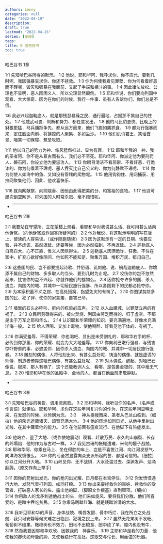 ```yaml
---
authors: Lenny
categories: null
date: "2022-04-19"
description: 
draft: true
lastmod: "2022-04-26"
series: [圣经]
tags: 
title: 0 哈巴谷书
toc: true
---
```


<!--more-->

哈巴谷书 1章  

1:1 先知哈巴谷所得的默示。
1:2 他说、耶和华阿、我呼求你、你不应允、要到几时呢．我因强暴哀求你、你还不拯救。
1:3 你为何使我看见罪孽．你为何看着奸恶而不理呢．毁灭和强暴在我面前．又起了争端和相斗的事。
1:4 因此律法放松、公理也不显明．恶人围困义人．所以公理显然颠倒。
1:5 耶和华说、你们要向列国中观看、大大惊奇．因为在你们的时候、我行一件事、虽有人告诉你们、你们总是不信。

1:6 我必兴起迦勒底人、就是那残忍暴躁之民、通行遍地、占据那不属自己的住处。
1:7 他威武可畏．判断和势力、都任意发出。
1:8 他的马比豹更快、比晚上的豺狼更猛．马兵踊跃争先、都从远方而来．他们飞跑如鹰抓食．
1:9 都为行强暴而来．定住脸面向前、将掳掠的人聚集、多如尘沙。
1:10 他们讥诮君王、笑话首领、嗤笑一切保障、筑垒攻取。

1:11 他以自己的势力为神、像风猛然扫过、显为有罪。
1:12 耶和华我的　神、我的圣者阿、你不是从亘古而有么．我们必不至死。耶和华阿、你派定他为要刑罚人．磐石阿、你设立他为要惩治人。
1:13 你眼目清洁不看邪僻、不看奸恶．行诡诈的、你为何看着不理呢．恶人吞灭比自己公义的、你为何静默不语呢．
1:14 你为何使人如海中的鱼、又如没有管辖的爬物呢。
1:15 他用钩钩住、用网捕获、用拉网聚集他们．因此、他欢喜快乐．

1:16 就向网献祭、向网烧香、因他由此得肥美的分、和富裕的食物。
1:17 他岂可屡次倒空网罗、将列国的人时常杀戮、毫不顾惜呢。

* ----------------------------------------

哈巴谷书 2章   

2:1 我要站在守望所、立在望楼上观看、看耶和华对我说甚么话、我可用甚么话向他诉冤。〔向他诉冤或作回答所疑问的〕
2:2 他对我说、将这默示明明的写在版上、使读的人容易读。〔或作随跑随读〕
2:3 因为这默示有一定的日期、快要应验、并不虚谎．虽然迟延、还要等候．因为必然临到、不再迟延。
2:4 迦勒底人自高自大、心不正直．惟义人因信得生。
2:5 迦勒底人因酒诡诈、狂傲、不住在家中、扩充心欲好像阴间．他如死不能知足、聚集万国、堆积万民、都归自己。

2:6 这些国的民、岂不都要提起诗歌、并俗语、讥刺他、说、祸哉迦勒底人、你增添不属自己的财物、多多取人的当头、要到几时为止呢。
2:7 咬伤你的岂不忽然起来、扰害你的岂不兴起、你就作他们的掳物么。
2:8 因你抢夺许多的国、杀人流血、向国内的城、并城中一切居民施行强暴、所以各国剩下的民都必抢夺你。
2:9 为本家积蓄不义之财、在高处搭窝、指望免灾的有祸了。
2:10 你图谋剪除多国的民、犯了罪、使你的家蒙羞、自害己命。

2:11 墙里的石头必呼叫、房内的栋梁必应声。
2:12 以人血建城、以罪孽立邑的有祸了。
2:13 众民所劳碌得来的、被火焚烧、列国由劳乏而得的、归于虚空、不都是出于万军之耶和华么。
2:14 认识耶和华荣耀的知识、要充满遍地、好像水充满洋海一般。
2:15 给人酒喝、又加上毒物、使他喝醉、好看见他下体的、有祸了。

2:16 你满受羞辱、不得荣耀．你也喝吧、显出是未受割礼的．耶和华右手的杯、必传到你那里、你的荣耀、就变为大大地羞辱。
2:17 你向利巴嫩行强暴、与残害惊吓野兽的事、必遮盖你．因你杀人流血、向国内的城、并城中一切居民施行强暴。
2:18 雕刻的偶像、人将他刻出来、有甚么益处呢．铸造的偶像、就是虚谎的师傅．制造者倚靠这哑巴偶像、有甚么益处呢．
2:19 对木偶说、醒起、对哑巴石像说、起来、那人有祸了．这个还能教训人么．看哪、是包裹金银的、其中毫无气息。
2:20 惟耶和华在他的圣殿中．全地的人、都当在他面前肃敬静默。


* ----------------------------------------

哈巴谷书 3章   

3:1 先知哈巴谷的祷告、调用流离歌。
3:2 耶和华阿、我听见你的名声、〔名声或作言语〕就惧怕。耶和华阿、求你在这些年间复兴你的作为、在这些年间显明出来、在发怒的时候、以怜悯为念。
3:3 　神从提幔而来、圣者从巴兰山临到。〔细拉〕他的荣光遮蔽诸天、颂赞充满大地。
3:4 他的辉煌如同日光．从他手里射出光线．在其中藏着他的能力。
3:5 在他前面有瘟疫流行、在他脚下有热症发出。

3:6 他站立、量了大地．〔或作使地震动〕观看、赶散万民．永久的山崩裂、长存的岭塌陷．他的作为与古时一样。
3:7 我见古珊的帐棚遭难、米甸的幔子战兢。
3:8 耶和华阿、你乘在马上、坐在得胜的车上、岂是不喜悦江河、向江河发怒气、向洋海发愤恨么。
3:9 你的弓全然显露向众支派所起的誓、都是可信的。〔细拉〕你以江河分开大地。
3:10 山岭见你、无不战惧．大水泛滥过去、深渊发声、汹涌翻腾。〔原文作向上举手〕

3:11 因你的箭射出发光、你的枪闪出光耀、日月都在本宫停住。
3:12 你发愤恨通行大地、发怒气责打列国、如同打粮。
3:13 你出来要拯救你的百姓、拯救你的受膏者、打破恶人家长的头、露出他的脚、〔脚原文作根基〕直到颈项。〔细拉〕
3:14 你用敌人的戈矛刺透他战士的头．他们来如旋风、要将我们分散。他们所喜爱的、是暗中吞吃贫民。
3:15 你乘马践踏红海、就是践踏汹涌的大水。

3:16 我听见耶和华的声音、身体战兢、嘴唇发颤、骨中朽烂．我在所立之处战兢．我只可安静等候灾难之日临到、犯境之民上来。
3:17 虽然无花果树不发旺、葡萄树不结果、橄榄树也不效力、田地不出粮食、圈中绝了羊、棚内也没有牛．
3:18 然而我要因耶和华欢欣、因救我的　神喜乐。
3:19 主耶和华是我的力量．他使我的脚快如母鹿的蹄、又使我稳行在高处。这歌交与伶长、用丝弦的乐器。